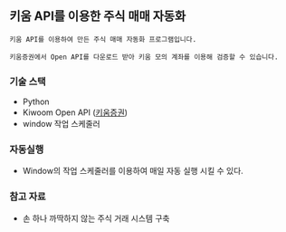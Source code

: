 ## 키움 API를 이용한 주식 매매 자동화

```
키움 API를 이용하여 만든 주식 매매 자동화 프로그램입니다.

키움증권에서 Open API를 다운로드 받아 키움 모의 계좌를 이용해 검증할 수 있습니다.
```

### 기술 스택
- Python
- Kiwoom Open API ([키움증권](https://www3.kiwoom.com/))
- window 작업 스케줄러

### 자동실행
- Window의 작업 스케줄러를 이용하여 매일 자동 실행 시킬 수 있다.

### 참고 자료
- 손 하나 까딱하지 않는 주식 거래 시스템 구축

